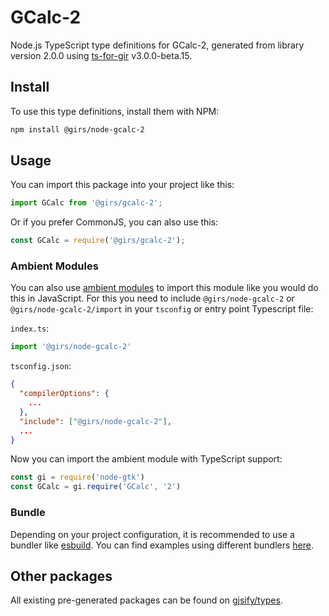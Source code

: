 
# GCalc-2

Node.js TypeScript type definitions for GCalc-2, generated from library version 2.0.0 using [ts-for-gir](https://github.com/gjsify/ts-for-gir) v3.0.0-beta.15.

## Install

To use this type definitions, install them with NPM:
```bash
npm install @girs/node-gcalc-2
```

## Usage

You can import this package into your project like this:
```ts
import GCalc from '@girs/gcalc-2';
```

Or if you prefer CommonJS, you can also use this:
```ts
const GCalc = require('@girs/gcalc-2');
```

### Ambient Modules

You can also use [ambient modules](https://github.com/gjsify/ts-for-gir/tree/main/packages/cli#ambient-modules) to import this module like you would do this in JavaScript.
For this you need to include `@girs/node-gcalc-2` or `@girs/node-gcalc-2/import` in your `tsconfig` or entry point Typescript file:

`index.ts`:
```ts
import '@girs/node-gcalc-2'
```

`tsconfig.json`:
```json
{
  "compilerOptions": {
    ...
  },
  "include": ["@girs/node-gcalc-2"],
  ...
}
```

Now you can import the ambient module with TypeScript support: 

```ts
const gi = require('node-gtk')
const GCalc = gi.require('GCalc', '2')
```



### Bundle

Depending on your project configuration, it is recommended to use a bundler like [esbuild](https://esbuild.github.io/). You can find examples using different bundlers [here](https://github.com/gjsify/ts-for-gir/tree/main/examples).

## Other packages

All existing pre-generated packages can be found on [gjsify/types](https://github.com/gjsify/types).

